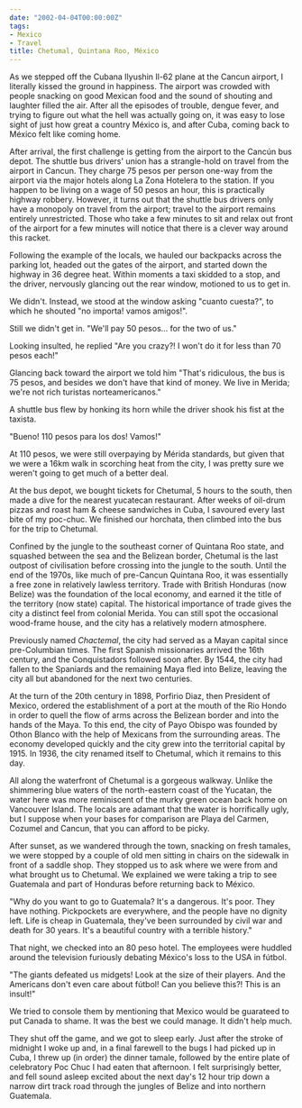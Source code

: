 ```yaml
---
date: "2002-04-04T00:00:00Z"
tags:
- Mexico
- Travel
title: Chetumal, Quintana Roo, México
---
```


As we stepped off the Cubana Ilyushin Il-62 plane at the Cancun airport, I
literally kissed the ground in happiness. The airport was crowded with people
snacking on good Mexican food and the sound of shouting and laughter filled the
air. After all the episodes of trouble, dengue fever, and trying to figure out
what the hell was actually going on, it was easy to lose sight of just how
great a country México is, and after Cuba, coming back to México felt like
coming home.<!--more-->

After arrival, the first challenge is getting from the airport to the Cancún
bus depot. The shuttle bus drivers' union has a strangle-hold on travel from
the airport in Cancun. They charge 75 pesos per person one-way from the airport
via the major hotels along La Zona Hotelera to the station. If you happen to be
living on a wage of 50 pesos an hour, this is practically highway robbery.
However, it turns out that the shuttle bus drivers only have a monopoly on
travel from the airport; travel to the airport remains entirely unrestricted.
Those who take a few minutes to sit and relax out front of the airport for a
few minutes will notice that there is a clever way around this racket.

Following the example of the locals, we hauled our backpacks across the parking
lot, headed out the gates of the airport, and started down the highway in 36
degree heat. Within moments a taxi skidded to a stop, and the driver, nervously
glancing out the rear window, motioned to us to get in.

We didn't. Instead, we stood at the window asking "cuanto cuesta?", to which he
shouted "no importa! vamos amigos!".

Still we didn't get in. "We'll pay 50 pesos... for the two of us."

Looking insulted, he replied "Are you crazy?! I won't do it for less than 70
pesos each!"

Glancing back toward the airport we told him "That's ridiculous, the bus is 75
pesos, and besides we don't have that kind of money. We live in Merida; we're
not rich turistas norteamericanos."

A shuttle bus flew by honking its horn while the driver shook his fist at the
taxista.

"Bueno! 110 pesos para los dos! Vamos!"

At 110 pesos, we were still overpaying by Mérida standards, but given that we
were a 16km walk in scorching heat from the city, I was pretty sure we weren't
going to get much of a better deal.

At the bus depot, we bought tickets for Chetumal, 5 hours to the south, then
made a dive for the nearest yucatecan restaurant. After weeks of oil-drum
pizzas and roast ham & cheese sandwiches in Cuba, I savoured every last bite of
my poc-chuc. We finished our horchata, then climbed into the bus for the trip
to Chetumal.

Confined by the jungle to the southeast corner of Quintana Roo state, and
squashed between the sea and the Belizean border, Chetumal is the last outpost
of civilisation before crossing into the jungle to the south. Until the end of
the 1970s, like much of pre-Cancun Quintana Roo, it was essentially a free zone
in relatively lawless territory. Trade with British Honduras (now Belize) was
the foundation of the local economy, and earned it the title of the territory
(now state) capital. The historical importance of trade gives the city a
distinct feel from colonial Merida. You can still spot the occasional
wood-frame house, and the city has a relatively modern atmosphere.

Previously named *Chactemal*, the city had served as a Mayan capital since
pre-Columbian times. The first Spanish missionaries arrived the 16th century,
and the Conquistadors followed soon after. By 1544, the city had fallen to the
Spaniards and the remaining Maya fled into Belize, leaving the city all but
abandoned for the next two centuries.

At the turn of the 20th century in 1898, Porfirio Diaz, then President of
Mexico, ordered the establishment of a port at the mouth of the Rio Hondo in
order to quell the flow of arms across the Belizean border and into the hands
of the Maya. To this end, the city of Payo Obispo was founded by Othon Blanco
with the help of Mexicans from the surrounding areas. The economy developed
quickly and the city grew into the territorial capital by 1915. In 1936, the
city renamed itself to Chetumal, which it remains to this day.

All along the waterfront of Chetumal is a gorgeous walkway. Unlike the
shimmering blue waters of the north-eastern coast of the Yucatan, the water
here was more reminiscent of the murky green ocean back home on Vancouver
Island. The locals are adamant that the water is horrifically ugly, but I
suppose when your bases for comparison are Playa del Carmen, Cozumel and
Cancun, that you can afford to be picky.

After sunset, as we wandered through the town, snacking on fresh tamales, we
were stopped by a couple of old men sitting in chairs on the sidewalk in front
of a saddle shop. They stopped us to ask where we were from and what brought us
to Chetumal. We explained we were taking a trip to see Guatemala and part of
Honduras before returning back to México.

"Why do you want to go to Guatemala? It's a dangerous. It's poor. They have
nothing. Pickpockets are everywhere, and the people have no dignity left. Life
is cheap in Guatemala, they've been surrounded by civil war and death for 30
years. It's a beautiful country with a terrible history."

That night, we checked into an 80 peso hotel. The employees were huddled around
the television furiously debating México's loss to the USA in fútbol.

"The giants defeated us midgets! Look at the size of their players. And the
Americans don't even care about fútbol! Can you believe this?! This is an
insult!"

We tried to console them by mentioning that Mexico would be guarateed to put
Canada to shame. It was the best we could manage. It didn't help much.

They shut off the game, and we got to sleep early. Just after the stroke of
midnight I woke up and, in a final farewell to the bugs I had picked up in
Cuba, I threw up (in order) the dinner tamale, followed by the entire plate of
celebratory Poc Chuc I had eaten that afternoon. I felt surprisingly better,
and fell sound asleep excited about the next day's 12 hour trip down a narrow
dirt track road through the jungles of Belize and into northern Guatemala.
